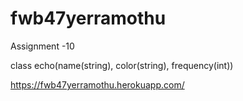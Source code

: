 # fwb47yerramothu

Assignment -10 

class echo(name(string), color(string), frequency(int))

https://fwb47yerramothu.herokuapp.com/
